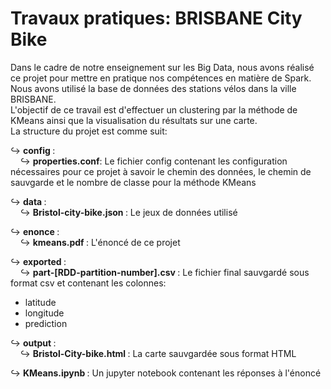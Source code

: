 # Travaux pratiques: BRISBANE City Bike
Dans le cadre de notre enseignement sur les Big Data, nous avons réalisé ce projet pour mettre en pratique nos compétences en matière de Spark. </br>
Nous avons utilisé la base de données des stations vélos dans la ville BRISBANE. </br>
L'objectif de ce travail est d'effectuer un clustering par la méthode de KMeans ainsi que la visualisation du résultats sur une carte. </br>
La structure du projet est comme suit: </br>

:arrow_right_hook: <b> config </b>:  </br>
&nbsp;&nbsp;&nbsp;&nbsp;:arrow_right_hook: <b> properties.conf</b>: Le fichier config contenant les configuration nécessaires pour ce projet à savoir le chemin des données, le chemin de sauvgarde et le nombre de classe pour la méthode KMeans  </br>
  
:arrow_right_hook: <b> data </b>:  </br>
&nbsp;&nbsp;&nbsp;&nbsp;:arrow_right_hook: <b> Bristol-city-bike.json </b>: Le jeux de données utilisé   </br>

:arrow_right_hook: <b> enonce </b>:  </br>
&nbsp;&nbsp;&nbsp;&nbsp;:arrow_right_hook: <b> kmeans.pdf </b>: L'énoncé de ce projet   </br>

:arrow_right_hook: <b> exported </b>:  </br>
&nbsp;&nbsp;&nbsp;&nbsp;:arrow_right_hook: <b> part-[RDD-partition-number].csv </b>: Le fichier final sauvgardé sous format csv et contenant les colonnes: 
  * latitude  
  * longitude  
  * prediction  
  
:arrow_right_hook: <b> output </b>:  </br>
&nbsp;&nbsp;&nbsp;&nbsp;:arrow_right_hook: <b> Bristol-City-bike.html </b>: La carte sauvgardée sous format HTML  </br>

:arrow_right_hook: <b> KMeans.ipynb </b>: Un jupyter notebook contenant les réponses à l'énoncé  </br>

